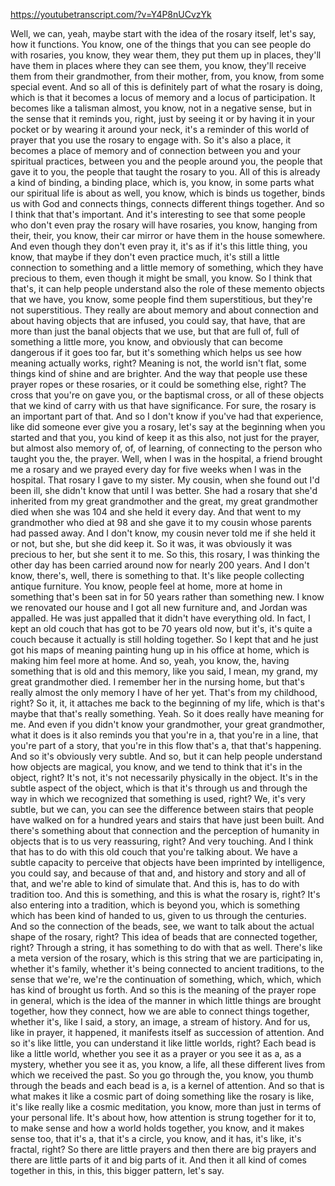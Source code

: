 https://youtubetranscript.com/?v=Y4P8nUCvzYk

 Well, we can, yeah, maybe start with the idea of the rosary itself, let's say, how it functions. You know, one of the things that you can see people do with rosaries, you know, they wear them, they put them up in places, they'll have them in places where they can see them, you know, they'll receive them from their grandmother, from their mother, from, you know, from some special event. And so all of this is definitely part of what the rosary is doing, which is that it becomes a locus of memory and a locus of participation. It becomes like a talisman almost, you know, not in a negative sense, but in the sense that it reminds you, right, just by seeing it or by having it in your pocket or by wearing it around your neck, it's a reminder of this world of prayer that you use the rosary to engage with. So it's also a place, it becomes a place of memory and of connection between you and your spiritual practices, between you and the people around you, the people that gave it to you, the people that taught the rosary to you. All of this is already a kind of binding, a binding place, which is, you know, in some parts what our spiritual life is about as well, you know, which is binds us together, binds us with God and connects things, connects different things together. And so I think that that's important. And it's interesting to see that some people who don't even pray the rosary will have rosaries, you know, hanging from their, their, you know, their car mirror or have them in the house somewhere. And even though they don't even pray it, it's as if it's this little thing, you know, that maybe if they don't even practice much, it's still a little connection to something and a little memory of something, which they have precious to them, even though it might be small, you know. So I think that that's, it can help people understand also the role of these memento objects that we have, you know, some people find them superstitious, but they're not superstitious. They really are about memory and about connection and about having objects that are infused, you could say, that have, that are more than just the banal objects that we use, but that are full of, full of something a little more, you know, and obviously that can become dangerous if it goes too far, but it's something which helps us see how meaning actually works, right? Meaning is not, the world isn't flat, some things kind of shine and are brighter. And the way that people use these prayer ropes or these rosaries, or it could be something else, right? The cross that you're on gave you, or the baptismal cross, or all of these objects that we kind of carry with us that have significance. For sure, the rosary is an important part of that. And so I don't know if you've had that experience, like did someone ever give you a rosary, let's say at the beginning when you started and that you, you kind of keep it as this also, not just for the prayer, but almost also memory of, of, of learning, of connecting to the person who taught you the, the prayer. Well, when I was in the hospital, a friend brought me a rosary and we prayed every day for five weeks when I was in the hospital. That rosary I gave to my sister. My cousin, when she found out I'd been ill, she didn't know that until I was better. She had a rosary that she'd inherited from my great grandmother and the great, my great grandmother died when she was 104 and she held it every day. And that went to my grandmother who died at 98 and she gave it to my cousin whose parents had passed away. And I don't know, my cousin never told me if she held it or not, but she, but she did keep it. So it was, it was obviously it was precious to her, but she sent it to me. So this, this rosary, I was thinking the other day has been carried around now for nearly 200 years. And I don't know, there's, well, there is something to that. It's like people collecting antique furniture. You know, people feel at home, more at home in something that's been sat in for 50 years rather than something new. I know we renovated our house and I got all new furniture and, and Jordan was appalled. He was just appalled that it didn't have everything old. In fact, I kept an old couch that has got to be 70 years old now, but it's, it's quite a couch because it actually is still holding together. So I kept that and he just got his maps of meaning painting hung up in his office at home, which is making him feel more at home. And so, yeah, you know, the, having something that is old and this memory, like you said, I mean, my grand, my great grandmother died. I remember her in the nursing home, but that's really almost the only memory I have of her yet. That's from my childhood, right? So it, it, it attaches me back to the beginning of my life, which is that's maybe that that's really something. Yeah. So it does really have meaning for me. And even if you didn't know your grandmother, your great grandmother, what it does is it also reminds you that you're in a, that you're in a line, that you're part of a story, that you're in this flow that's a, that that's happening. And so it's obviously very subtle. And so, but it can help people understand how objects are magical, you know, and we tend to think that it's in the object, right? It's not, it's not necessarily physically in the object. It's in the subtle aspect of the object, which is that it's through us and through the way in which we recognized that something is used, right? We, it's very subtle, but we can, you can see the difference between stairs that people have walked on for a hundred years and stairs that have just been built. And there's something about that connection and the perception of humanity in objects that is to us very reassuring, right? And very touching. And I think that has to do with this old couch that you're talking about. We have a subtle capacity to perceive that objects have been imprinted by intelligence, you could say, and because of that and, and history and story and all of that, and we're able to kind of simulate that. And this is, has to do with tradition too. And this is something, and this is what the rosary is, right? It's also entering into a tradition, which is beyond you, which is something which has been kind of handed to us, given to us through the centuries. And so the connection of the beads, see, we want to talk about the actual shape of the rosary, right? This idea of beads that are connected together, right? Through a string, it has something to do with that as well. There's like a meta version of the rosary, which is this string that we are participating in, whether it's family, whether it's being connected to ancient traditions, to the sense that we're, we're the continuation of something, which, which, which has kind of brought us forth. And so this is the meaning of the prayer rope in general, which is the idea of the manner in which little things are brought together, how they connect, how we are able to connect things together, whether it's, like I said, a story, an image, a stream of history. And for us, like in prayer, it happened, it manifests itself as succession of attention. And so it's like little, you can understand it like little worlds, right? Each bead is like a little world, whether you see it as a prayer or you see it as a, as a mystery, whether you see it as, you know, a life, all these different lives from which we received the past. So you go through the, you know, you thumb through the beads and each bead is a, is a kernel of attention. And so that is what makes it like a cosmic part of doing something like the rosary is like, it's like really like a cosmic meditation, you know, more than just in terms of your personal life. It's about how, how attention is strung together for it to, to make sense and how a world holds together, you know, and it makes sense too, that it's a, that it's a circle, you know, and it has, it's like, it's fractal, right? So there are little prayers and then there are big prayers and there are little parts of it and big parts of it. And then it all kind of comes together in this, in this, this bigger pattern, let's say.